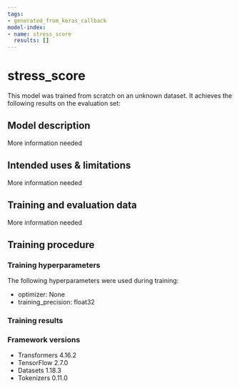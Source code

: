 ```yaml
---
tags:
- generated_from_keras_callback
model-index:
- name: stress_score
  results: []
---
```


<!-- This model card has been generated automatically according to the information Keras had access to. You should
probably proofread and complete it, then remove this comment. -->

# stress_score

This model was trained from scratch on an unknown dataset.
It achieves the following results on the evaluation set:


## Model description

More information needed

## Intended uses & limitations

More information needed

## Training and evaluation data

More information needed

## Training procedure

### Training hyperparameters

The following hyperparameters were used during training:
- optimizer: None
- training_precision: float32

### Training results



### Framework versions

- Transformers 4.16.2
- TensorFlow 2.7.0
- Datasets 1.18.3
- Tokenizers 0.11.0
